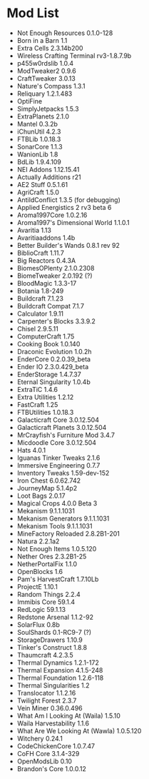 # Mod List

* Not Enough Resources 0.1.0-128
* Born in a Barn 1.1
* Extra Cells 2.3.14b200
* Wireless Crafting Terminal rv3-1.8.7.9b
* p455w0rdslib 1.0.4
* ModTweaker2 0.9.6
* CraftTweaker 3.0.13
* Nature's Compass 1.3.1
* Reliquary 1.2.1.483
* OptiFine
* SimplyJetpacks 1.5.3
* ExtraPlanets 2.1.0
* Mantel 0.3.2b
* iChunUtil 4.2.3
* FTBLib 1.0.18.3
* SonarCore 1.1.3
* WanionLib 1.8
* BdLib 1.9.4.109
* NEI Addons 1.12.15.41
* Actually Additions r21
* AE2 Stuff 0.5.1.61
* AgriCraft 1.5.0
* AntiIdConflict 1.3.5 (for debugging)
* Applied Energistics 2 rv3 beta 6
* Aroma1997Core 1.0.2.16
* Aroma1997's Dimensional World 1.1.0.1
* Avaritia 1.13
* Avaritiaaddons 1.4b
* Better Builder's Wands 0.8.1 rev 92
* BiblioCraft 1.11.7
* Big Reactors 0.4.3A
* BiomesOPlenty 2.1.0.2308
* BiomeTweaker 2.0.192 (?)
* BloodMagic 1.3.3-17
* Botania 1.8-249
* Buildcraft 7.1.23
* Buildcraft Compat 7.1.7
* Calculator 1.9.11
* Carpenter's Blocks 3.3.9.2
* Chisel 2.9.5.11
* ComputerCraft 1.75
* Cooking Book 1.0.140
* Draconic Evolution 1.0.2h
* EnderCore 0.2.0.39_beta
* Ender IO 2.3.0.429_beta
* EnderStorage 1.4.7.37
* Eternal Singularity 1.0.4b
* ExtraTiC 1.4.6
* Extra Utilities 1.2.12
* FastCraft 1.25
* FTBUtilities 1.0.18.3
* Galacticraft Core 3.0.12.504
* Galacticraft Planets 3.0.12.504
* MrCrayfish's Furniture Mod 3.4.7
* Micdoodle Core 3.0.12.504
* Hats 4.0.1
* Iguanas Tinker Tweaks 2.1.6
* Immersive Engineering 0.7.7
* Inventory Tweaks 1.59-dev-152
* Iron Chest 6.0.62.742
* JourneyMap 5.1.4p2
* Loot Bags 2.0.17
* Magical Crops 4.0.0 Beta 3
* Mekanism 9.1.1.1031
* Mekanism Generators 9.1.1.1031
* Mekanism Tools 9.1.1.1031
* MineFactory Reloaded 2.8.2B1-201
* Natura 2.2.1a2
* Not Enough Items 1.0.5.120
* Nether Ores 2.3.2B1-25
* NetherPortalFix 1.1.0
* OpenBlocks 1.6
* Pam's HarvestCraft 1.7.10Lb
* ProjectE 1.10.1
* Random Things 2.2.4
* Immibis Core 59.1.4
* RedLogic 59.1.13
* Redstone Arsenal 1.1.2-92
* SolarFlux 0.8b
* SoulShards 0.1-RC9-7 (?)
* StorageDrawers 1.10.9
* Tinker's Construct 1.8.8
* Thaumcraft 4.2.3.5
* Thermal Dynamics 1.2.1-172
* Thermal Expansion 4.1.5-248
* Thermal Foundation 1.2.6-118
* Thermal Singularities 1.2
* Translocator 1.1.2.16
* Twilight Forest 2.3.7
* Vein Miner 0.36.0.496
* What Am I Looking At (Waila) 1.5.10
* Waila Harvestability 1.1.6
* What Are We Looking At (Wawla) 1.0.5.120
* Witchery 0.24.1
* CodeChickenCore 1.0.7.47
* CoFH Core 3.1.4-329
* OpenModsLib 0.10
* Brandon's Core 1.0.0.12
